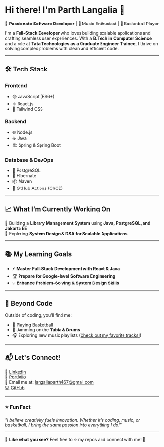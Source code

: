 # Hi there! I'm Parth Langalia 👋

🚀 **Passionate Software Developer** | 🎵 Music Enthusiast | 🏀 Basketball Player  

I'm a **Full-Stack Developer** who loves building scalable applications and crafting seamless user experiences. With a **B.Tech in Computer Science** and a role at **Tata Technologies as a Graduate Engineer Trainee**, I thrive on solving complex problems with clean and efficient code.  

---

## 🛠️ **Tech Stack**
### **Frontend**
- 🟡 JavaScript (ES6+)
- ⚛️ React.js
- 🎨 Tailwind CSS

### **Backend**
- 🌐 Node.js
- ☕ Java
- 🏗️ Spring & Spring Boot

### **Database & DevOps**
- 🐘 PostgreSQL
- 🐍 Hibernate
- 📦 Maven
- 🚀 GitHub Actions (CI/CD)

---

## 📈 **What I’m Currently Working On**
🔹 Building a **Library Management System** using **Java, PostgreSQL, and Jakarta EE**  
🔹 Exploring **System Design & DSA for Scalable Applications**  

---

## 📚 **My Learning Goals**
- ⚡ **Master Full-Stack Development with React & Java**
- 🏆 **Prepare for Google-level Software Engineering**
- 💡 **Enhance Problem-Solving & System Design Skills**

---

## 🎵 **Beyond Code**
Outside of coding, you’ll find me:
- 🏀 Playing Basketball  
- 🥁 Jamming on the **Tabla & Drums**  
- 🎧 Exploring new music playlists ([Check out my favorite tracks!](https://music.apple.com/library/playlist/p.6xZa3eVuYmWDNWv))  

---

## 📬 **Let's Connect!**
💼 [LinkedIn](https://www.linkedin.com/in/parth-langalia-251277256/)  
📂 [Portfolio](https://yourwebsite.com)  
📧 Email me at: [langaliaparth467@gmail.com](mailto:langaliaparth467@gmail.com)  
💻 [GitHub](https://github.com/ParthLangalia)  

---

### ⭐ **Fun Fact**
_"I believe creativity fuels innovation. Whether it's coding, music, or basketball, I bring the same passion into everything I do!"_

---

🔔 **Like what you see?** Feel free to ⭐ my repos and connect with me! 🚀  
